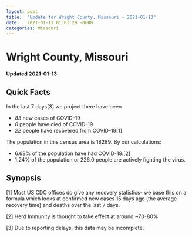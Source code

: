 ```yaml
---
layout: post
title:  "Update for Wright County, Missouri - 2021-01-13"
date:   2021-01-13 01:01:29 -0600
categories: Missouri
---
```


# Wright County, Missouri
#### Updated 2021-01-13

## Quick Facts

In the last 7 days[3] we project there have been
- *83* new cases of COVID-19
- *0* people have died of COVID-19
- *22* people have recovered from COVID-19[1]

The population in this census area is 18289. By our calculations:
- 6.68% of the population have had COVID-19.[2]
- 1.24% of the population or 226.0 people are actively fighting the virus.

## Synopsis




[1] Most US CDC offices do give any recovery statistics- we base this on a formula which looks at confirmed new cases
15 days ago (the average recovery time) and deaths over the last 7 days.

[2] Herd Immunity is thought to take effect at around ~70-80%

[3] Due to reporting delays, this data may be incomplete.
 
    